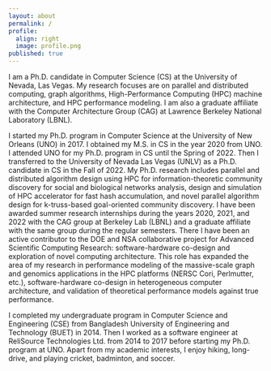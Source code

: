 ```yaml
---
layout: about
permalink: /
profile:
  align: right
  image: profile.png
published: true
---
```


I am a Ph.D. candidate in Computer Science (CS) at the University of Nevada, Las Vegas. My research focuses are on parallel and distributed computing, graph algorithms, High-Performance Computing (HPC) machine architecture, and HPC performance modeling. I am also a graduate affiliate with the Computer Architecture Group (CAG) at Lawrence Berkeley National Laboratory (LBNL).

I started my Ph.D. program in Computer Science at the University of New Orleans (UNO) in 2017. I obtained my M.S. in CS in the year 2020 from UNO. I attended UNO for my Ph.D. program in CS until the Spring of 2022. Then I transferred to the University of Nevada Las Vegas (UNLV) as a Ph.D. candidate in CS in the Fall of 2022. My Ph.D. research includes parallel and distributed algorithm design using HPC for information-theoretic community discovery for social and biological networks analysis, design and simulation of HPC accelerator for fast hash accumulation, and novel parallel algorithm design for k-truss-based goal-oriented community discovery. I have been awarded summer research internships during the years 2020, 2021, and 2022 with the CAG group at Berkeley Lab (LBNL) and a graduate affiliate with the same group during the regular semesters. There I have been an active contributor to the DOE and NSA collaborative project for Advanced Scientific Computing Research: software-hardware co-design and exploration of novel computing architecture. This role has expanded the area of my research in performance modeling of the massive-scale graph and genomics applications in the HPC platforms (NERSC Cori, Perlmutter, etc.), software-hardware co-design in heterogeneous computer architecture, and validation of theoretical performance models against true performance.

I completed my undergraduate program in Computer Science and Engineering (CSE) from Bangladesh University of Engineering and Technology (BUET) in 2014. Then I worked as a software engineer at ReliSource Technologies Ltd. from 2014 to 2017 before starting my Ph.D. program at UNO. Apart from my academic interests, I enjoy hiking, long-drive, and playing cricket, badminton, and soccer.
 

